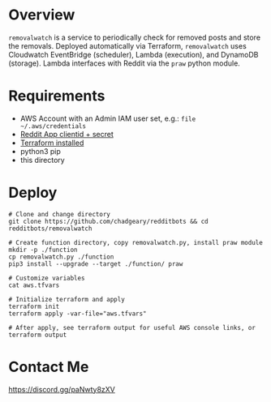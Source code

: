 # Overview
`removalwatch` is a service to periodically check for removed posts and store the removals. Deployed automatically via Terraform, `removalwatch` uses Cloudwatch EventBridge (scheduler), Lambda (execution), and DynamoDB (storage). Lambda interfaces with Reddit via the `praw` python module.

# Requirements
- AWS Account with an Admin IAM user set, e.g.: `file ~/.aws/credentials`
- [Reddit App clientid + secret](https://github.com/reddit-archive/reddit/wiki/OAuth2-Quick-Start-Example#first-steps)
- [Terraform installed](https://www.terraform.io/downloads.html)
- python3 pip
- this directory

# Deploy
```
# Clone and change directory
git clone https://github.com/chadgeary/redditbots && cd redditbots/removalwatch

# Create function directory, copy removalwatch.py, install praw module
mkdir -p ./function
cp removalwatch.py ./function
pip3 install --upgrade --target ./function/ praw

# Customize variables
cat aws.tfvars

# Initialize terraform and apply
terraform init
terraform apply -var-file="aws.tfvars"

# After apply, see terraform output for useful AWS console links, or
terraform output
```

# Contact Me
https://discord.gg/paNwty8zXV
